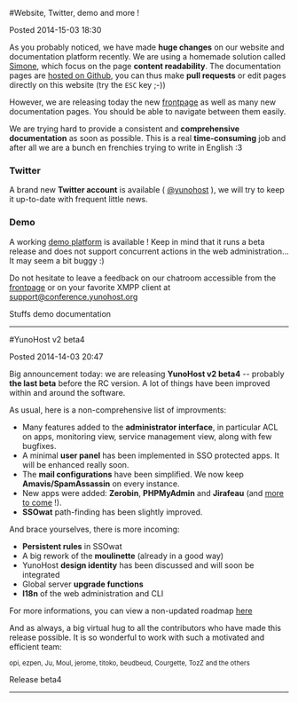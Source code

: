 #Website, Twitter, demo and more !

<span class="badge">Posted 2014-15-03 18:30</span>

As you probably noticed, we have made **huge changes** on our website and documentation platform recently. We are using a homemade solution called [Simone](https://github.com/Kloadut/Simone), which focus on the page **content readability**. The documentation pages are [hosted on Github](https://github.com/YunoHost/doc), you can thus make **pull requests** or edit pages directly on this website (try the `ESC` key ;-))

However, we are releasing today the new [frontpage](/) as well as many new documentation pages. You should be able to navigate between them easily.

We are trying hard to provide a consistent and **comprehensive documentation** as soon as possible. This is a real **time-consuming** job and after all we are a bunch en frenchies trying to write in English :3


### Twitter
A brand new **Twitter account** is available ( [@yunohost](http://twitter.com/yunohost) ), we will try to keep it up-to-date with frequent little news.


### Demo
A working [demo platform](/try) is available ! Keep in mind that it runs a beta release and does not support concurrent actions in the web administration... It may seem a bit buggy :)


Do not hesitate to leave a feedback on our chatroom accessible from the [frontpage](/) or on your favorite XMPP client at [support@conference.yunohost.org](xmpp:support@conference.yunohost.org?join)

<div class="pull-right"><span class="label label-default">Stuffs</span> <span class="label label-success">demo</span> <span class="label label-warning">documentation</span></div>
<div class="clearfix"></div>

<hr>

#YunoHost v2 beta4

<span class="badge">Posted 2014-14-03 20:47</span>

Big announcement today: we are releasing **YunoHost v2 beta4** -- probably **the last beta** before the RC version. A lot of things have been improved within and around the software. 

As usual, here is a non-comprehensive list of improvments:

* Many features added to the **administrator interface**, in particular ACL on apps, monitoring view, service management view, along with few bugfixes.
* A minimal **user panel** has been implemented in SSO protected apps. It will be enhanced really soon.
* The **mail configurations** have been simplified. We now keep **Amavis/SpamAssassin** on every instance.
* New apps were added: **Zerobin**, **PHPMyAdmin** and **Jirafeau** (and [more to come](/apps) !).
* **SSOwat** path-finding has been slightly improved.

And brace yourselves, there is more incoming:

* **Persistent rules** in SSOwat
* A big rework of the **moulinette** (already in a good way)
* YunoHost **design identity** has been discussed and will soon be integrated
* Global server **upgrade functions**
* **I18n** of the web administration and CLI

For more informations, you can view a non-updated roadmap [here](/roadmap)

And as always, a big virtual hug to all the contributors who have made this release possible. It is so wonderful to work with such a motivated and efficient team:
<p class="text-muted"><small>opi, ezpen, Ju, Moul, jerome, titoko, beudbeud, Courgette, TozZ and the others </small></p>

<div class="pull-right"><span class="label label-default">Release</span> <span class="label label-primary">beta4</span></div>
<div class="clearfix"></div>

<hr>


